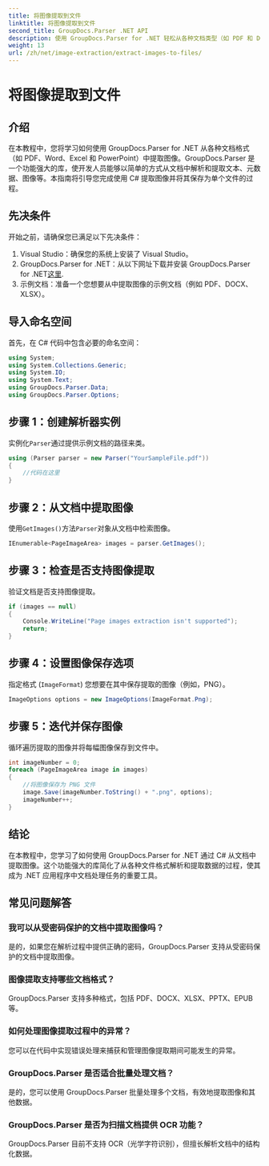 ```yaml
---
title: 将图像提取到文件
linktitle: 将图像提取到文件
second_title: GroupDocs.Parser .NET API
description: 使用 GroupDocs.Parser for .NET 轻松从各种文档类型（如 PDF 和 DOCX）中提取图像。简化您的文档解析任务。
weight: 13
url: /zh/net/image-extraction/extract-images-to-files/
---
```


# 将图像提取到文件

## 介绍
在本教程中，您将学习如何使用 GroupDocs.Parser for .NET 从各种文档格式（如 PDF、Word、Excel 和 PowerPoint）中提取图像。GroupDocs.Parser 是一个功能强大的库，使开发人员能够以简单的方式从文档中解析和提取文本、元数据、图像等。本指南将引导您完成使用 C# 提取图像并将其保存为单个文件的过程。
## 先决条件
开始之前，请确保您已满足以下先决条件：
1. Visual Studio：确保您的系统上安装了 Visual Studio。
2.  GroupDocs.Parser for .NET：从以下网址下载并安装 GroupDocs.Parser for .NET[这里](https://releases.groupdocs.com/parser/net/).
3. 示例文档：准备一个您想要从中提取图像的示例文档（例如 PDF、DOCX、XLSX）。

## 导入命名空间
首先，在 C# 代码中包含必要的命名空间：
```csharp
using System;
using System.Collections.Generic;
using System.IO;
using System.Text;
using GroupDocs.Parser.Data;
using GroupDocs.Parser.Options;
```
## 步骤 1：创建解析器实例
实例化`Parser`通过提供示例文档的路径来类。
```csharp
using (Parser parser = new Parser("YourSampleFile.pdf"))
{
    //代码在这里
}
```
## 步骤 2：从文档中提取图像
使用`GetImages()`方法`Parser`对象从文档中检索图像。
```csharp
IEnumerable<PageImageArea> images = parser.GetImages();
```
## 步骤 3：检查是否支持图像提取
验证文档是否支持图像提取。
```csharp
if (images == null)
{
    Console.WriteLine("Page images extraction isn't supported");
    return;
}
```
## 步骤 4：设置图像保存选项
指定格式 (`ImageFormat`) 您想要在其中保存提取的图像（例如，PNG）。
```csharp
ImageOptions options = new ImageOptions(ImageFormat.Png);
```
## 步骤 5：迭代并保存图像
循环遍历提取的图像并将每幅图像保存到文件中。
```csharp
int imageNumber = 0;
foreach (PageImageArea image in images)
{
    //将图像保存为 PNG 文件
    image.Save(imageNumber.ToString() + ".png", options);
    imageNumber++;
}
```

## 结论
在本教程中，您学习了如何使用 GroupDocs.Parser for .NET 通过 C# 从文档中提取图像。这个功能强大的库简化了从各种文件格式解析和提取数据的过程，使其成为 .NET 应用程序中文档处理任务的重要工具。

## 常见问题解答
### 我可以从受密码保护的文档中提取图像吗？
是的，如果您在解析过程中提供正确的密码，GroupDocs.Parser 支持从受密码保护的文档中提取图像。
### 图像提取支持哪些文档格式？
GroupDocs.Parser 支持多种格式，包括 PDF、DOCX、XLSX、PPTX、EPUB 等。
### 如何处理图像提取过程中的异常？
您可以在代码中实现错误处理来捕获和管理图像提取期间可能发生的异常。
### GroupDocs.Parser 是否适合批量处理文档？
是的，您可以使用 GroupDocs.Parser 批量处理多个文档，有效地提取图像和其他数据。
### GroupDocs.Parser 是否为扫描文档提供 OCR 功能？
GroupDocs.Parser 目前不支持 OCR（光学字符识别），但擅长解析文档中的结构化数据。